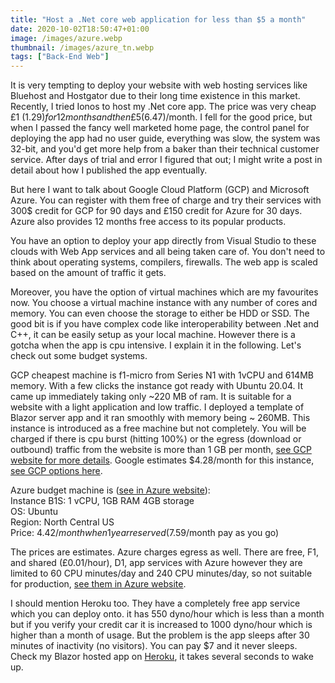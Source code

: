 ```yaml
---
title: "Host a .Net core web application for less than $5 a month"
date: 2020-10-02T18:50:47+01:00
image: /images/azure.webp
thumbnail: /images/azure_tn.webp
tags: ["Back-End Web"]
---
```


It is very tempting to deploy your website with web hosting services like Bluehost and Hostgator
 due to their long time existence in this market. Recently, I tried Ionos to host
my .Net core  app. The price was very cheap £1 ($1.29) for 12 months and then £5 ($6.47)/month.
I fell for the good price, but when I passed the fancy well marketed home page,
 the control panel for deploying the app had no
user guide, everything was slow, the system was 32-bit, and you'd get more help from a baker than their technical customer service. After days of trial
and error I figured that out; I might write a post in detail about how I published the app eventually.


But here I want to talk about Google Cloud Platform (GCP) and Microsoft Azure.
You can register with them free of charge and try their services with 300$ credit
for GCP for 90 days and £150 credit for Azure for 30 days. Azure also provides 12 months free access
to its popular products.

You have an option to deploy your app directly
from Visual Studio to these clouds with Web App services and all being taken
care of. You don't need to
think about operating systems, compilers, firewalls. The web app is scaled based
on the amount of traffic it gets.


Moreover, you have the option of virtual machines which are my favourites now. You choose a
virtual machine instance with any number of cores and memory. You can even choose
the storage to either be HDD or SSD. The good bit  is if you have complex code like interoperability
between .Net and C++, it can be easily setup as your local machine. However there is a gotcha when the app is
cpu intensive. I explain it in the following. Let's check out some budget systems.

GCP cheapest machine is f1-micro from Series N1 with 1vCPU and 614MB memory. With a few clicks
the instance got ready with Ubuntu 20.04. It came up immediately taking only ~220 MB of ram.
It is suitable for a website with a light application and low
traffic. I deployed a template of Blazor server app and it ran smoothly with memory being ~ 260MB.
This instance is introduced as a free machine but not completely.
You will be charged if there is cpu burst (hitting 100%) or the egress (download or outbound) traffic from
the website is more than
1 GB per month, [see GCP website for more details](https://cloud.google.com/compute/docs/machine-types). Google estimates $4.28/month for this instance, [see GCP options here](https://cloud.google.com/compute/vm-instance-pricing).

Azure budget machine is ([see in Azure website](https://azure.microsoft.com/en-gb/pricing/details/virtual-machines/windows/)):  
Instance B1S: 1 vCPU, 1GB RAM 4GB storage  
OS: Ubuntu  
Region: North Central US  
Price: $4.42/month when 1 year reserved ($7.59/month pay as you go)  

The prices are estimates. Azure charges egress as well. There are free, F1, and shared (£0.01/hour), D1, app services with Azure however they are limited to 60 CPU minutes/day and 240 CPU minutes/day, so not
suitable for production, [see them in Azure website](https://azure.microsoft.com/en-gb/pricing/details/app-service/windows/).

I should mention Heroku too. They have a completely free app service which you can deploy onto. it has 550 dyno/hour which is less than a month but if you verify your credit car it is increased to 1000 dyno/hour which is higher than a month of usage. But the problem is the app sleeps after 30 minutes of inactivity (no visitors). You can pay $7 and it never sleeps.
Check my Blazor hosted app on [Heroku](https://iamsorush.herokuapp.com/), it takes several seconds to wake up.
